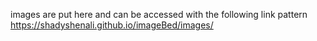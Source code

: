 images are put here
and can be accessed with the following link pattern
https://shadyshenali.github.io/imageBed/images/<fileName>
